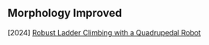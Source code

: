 ## Morphology Improved

[2024] [Robust Ladder Climbing with a Quadrupedal Robot](https://arxiv.org/abs/2409.17731v1)